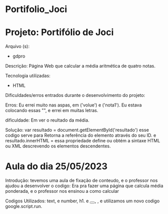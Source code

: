 # Portifolio_Joci


<h1> Projeto: Portifólio de Joci </h1>

Arquivo (s):
<ul>
  <li>gdpro</li>
</ul>

  Descrição: Página Web que calcular a média aritmética de quatro notas.
  
  Tecnologia utilizadas:
  
 <ul>
    <li>HTML</li>
 </ul>  
 
 Dificuldades/erros entrados durante o desenvolvimento do projeto:
 
Erros: Eu errei muito nas aspas, em ('volue') e ('nota1'). Eu estava colocando essas "", e errei em muitas letras.

dificuldade: Em ver o reultado da média.

Solução:  var resultado = document.getElementById('resultado') esse codigo serve para Retorna a referência do elemento através do seu ID. e  resultado.innerHTML = essa propriedade define ou obtém a sintaxe HTML ou XML descrevendo os elementos descendentes.



<h1> Aula do dia 25/05/2023 </h1>

Introdução: tevemos uma aula de fixação de conteudo, e o professor nos ajudou a desenvolver o codigo: Era pra fazer uma página que calcula média ponderada, e o professor nos ensinou a como calcular

Codigos Utilizados: text, e number, h1. e <button onclick=""></button>, <script> </script>, e utilizamos um novo codigo google.script.run.






